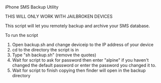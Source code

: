 iPhone SMS Backup Utility

THIS WILL ONLY WORK WITH JAILBROKEN DEVICES

This script will let you remotely backup and archive your SMS database.

To run the script 

1. Open backup.sh and change deviceip to the IP address of your device 
2. cd to the directory the script is in
3. Type "sh backup.sh" (remove the quotes)
4. Wait for script to ask for password then enter "alpine" if you haven't changed the default password or enter the password you changed it to.
5. Wait for script to finish copying then finder will open in the backup directory
